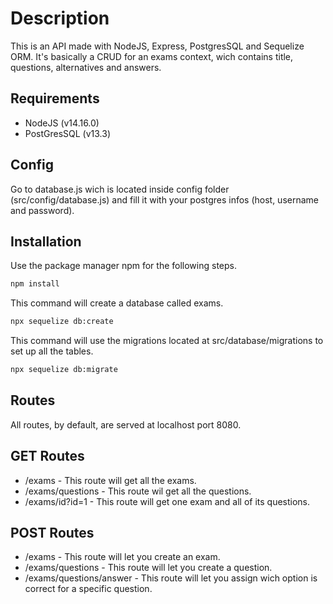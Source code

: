 
# Description

This is an API made with NodeJS, Express, PostgresSQL and Sequelize ORM. It's basically a CRUD for an exams context, wich contains title, questions, alternatives and answers.

## Requirements

* NodeJS (v14.16.0)
* PostGresSQL (v13.3)

## Config

Go to database.js wich is located inside config folder (src/config/database.js) and fill it with your postgres infos (host, username and password).

## Installation

Use the package manager npm for the following steps.

```bash
npm install
```

This command will create a database called exams.
```bash
npx sequelize db:create
```

This command will use the migrations located at src/database/migrations to set up all the tables.
```bash
npx sequelize db:migrate
```

## Routes
All routes, by default, are served at localhost port 8080.

## GET Routes

* /exams - This route will get all the exams.
* /exams/questions - This route wil get all the questions.
* /exams/id?id=1 - This route will get one exam and all of its questions.

## POST Routes

* /exams - This route will let you create an exam.
* /exams/questions - This route will let you create a question.
* /exams/questions/answer - This route will let you assign wich option is correct for a specific question.
